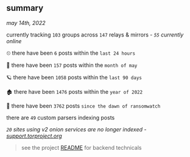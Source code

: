
## summary
_may 14th, 2022_

currently tracking `103` groups across `147` relays & mirrors - _`55` currently online_

⏲ there have been `6` posts within the `last 24 hours`

🦈 there have been `157` posts within the `month of may`

🪐 there have been `1058` posts within the `last 90 days`

🏚 there have been `1476` posts within the `year of 2022`

🦕 there have been `3762` posts `since the dawn of ransomwatch`

there are `49` custom parsers indexing posts

_`20` sites using v2 onion services are no longer indexed - [support.torproject.org](https://support.torproject.org/onionservices/v2-deprecation/)_

> see the project [README](https://github.com/thetanz/ransomwatch#ransomwatch--) for backend technicals
